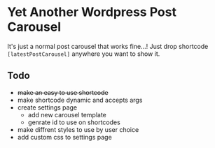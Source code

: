 # Yet Another Wordpress Post Carousel

It's just a normal post carousel that works fine...! Just drop shortcode `[latestPostCarousel]` anywhere you want to show it.

## Todo

- ~~make an easy to use shortcode~~
- make shortcode dynamic and accepts args
- create settings page
  - add new carousel template
  - genrate id to use on shortcodes
- make diffrent styles to use by user choice
- add custom css to settings page
